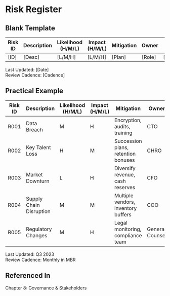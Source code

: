 # Risk Register

## Blank Template

| Risk ID | Description | Likelihood (H/M/L) | Impact (H/M/L) | Mitigation | Owner | Status |
|---------|-------------|--------------------|----------------|------------|-------|--------|
| [ID] | [Desc] | [L/M/H] | [L/M/H] | [Plan] | [Role] | [Status] |

Last Updated: [Date]  
Review Cadence: [Cadence]

## Practical Example

| Risk ID | Description | Likelihood (H/M/L) | Impact (H/M/L) | Mitigation | Owner | Status |
|---------|-------------|--------------------|----------------|------------|-------|--------|
| R001 | Data Breach | M | H | Encryption, audits, training | CTO | Monitored |
| R002 | Key Talent Loss | H | M | Succession plans, retention bonuses | CHRO | Active |
| R003 | Market Downturn | L | H | Diversify revenue, cash reserves | CFO | Reviewed |
| R004 | Supply Chain Disruption | M | M | Multiple vendors, inventory buffers | COO | Mitigated |
| R005 | Regulatory Changes | M | H | Legal monitoring, compliance team | General Counsel | Ongoing |

Last Updated: Q3 2023  
Review Cadence: Monthly in MBR

## Referenced In
Chapter 8: Governance & Stakeholders
